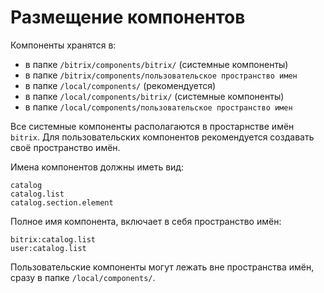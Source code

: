 # Размещение компонентов
Компоненты хранятся в:
- в папке `/bitrix/components/bitrix/` (системные компоненты)
- в папке `/bitrix/components/пользовательское пространство имен`
- в папке  `/local/components/` (рекомендуется)
- в папке  `/local/components/bitrix/` (системные компоненты)
- в папке  `/local/components/пользовательское пространство имен`

Все системные компоненты располагаются в простарнстве имён `bitrix`. Для пользовательских компонентов рекомендуется создавать своё пространство имён.

Имена компонентов должны иметь вид:

    catalog
    catalog.list
    catalog.section.element

Полное имя компонента, включает в себя пространство имён:

    bitrix:catalog.list
    user:catalog.list

Пользовательские компоненты могут лежать вне пространства имён, сразу в папке `/local/components/`.